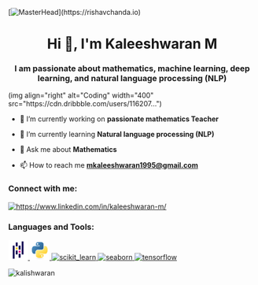 [![MasterHead](https://www.bing.com/images/search?view=detailV2&ccid=xNPReldH&id=063ECF6DC089052DB2D624E6AB1E898E205AEB4C&thid=OIP.xNPReldHH6BM8IBavJAguAHaEY&mediaurl=https%3a%2f%2fwww.netpremacy.com%2fwp-content%2fuploads%2f2020%2f09%2fMachine-Learning-One-Pager-Graphic-Website-Banner.png&exph=1182&expw=2000&q=machine+learning+banner&simid=608030669495943006&FORM=IRPRST&ck=CB8AF2255FF6C3C3D52D6E6DD179CBA1&selectedIndex=0&idpp=overlayview&ajaxhist=0&ajaxserp=0...)](https://rishavchanda.io)
<h1 align="center">Hi 👋, I'm Kaleeshwaran M</h1>
<h3 align="center">I am passionate about mathematics, machine learning, deep learning, and natural language processing (NLP)</h3>
(img align="right" alt="Coding" width="400" src="https://cdn.dribbble.com/users/116207...")

- 🔭 I’m currently working on **passionate mathematics Teacher**

- 🌱 I’m currently learning **Natural language processing (NLP)**

- 💬 Ask me about **Mathematics**

- 📫 How to reach me **mkaleeshwaran1995@gmail.com**

<h3 align="left">Connect with me:</h3>
<p align="left">
<a href="https://linkedin.com/in/https://www.linkedin.com/in/kaleeshwaran-m/" target="blank"><img align="center" src="https://raw.githubusercontent.com/rahuldkjain/github-profile-readme-generator/master/src/images/icons/Social/linked-in-alt.svg" alt="https://www.linkedin.com/in/kaleeshwaran-m/" height="30" width="40" /></a>
</p>

<h3 align="left">Languages and Tools:</h3>
<p align="left"> <a href="https://pandas.pydata.org/" target="_blank" rel="noreferrer"> <img src="https://raw.githubusercontent.com/devicons/devicon/2ae2a900d2f041da66e950e4d48052658d850630/icons/pandas/pandas-original.svg" alt="pandas" width="40" height="40"/> </a> <a href="https://www.python.org" target="_blank" rel="noreferrer"> <img src="https://raw.githubusercontent.com/devicons/devicon/master/icons/python/python-original.svg" alt="python" width="40" height="40"/> </a> <a href="https://scikit-learn.org/" target="_blank" rel="noreferrer"> <img src="https://upload.wikimedia.org/wikipedia/commons/0/05/Scikit_learn_logo_small.svg" alt="scikit_learn" width="40" height="40"/> </a> <a href="https://seaborn.pydata.org/" target="_blank" rel="noreferrer"> <img src="https://seaborn.pydata.org/_images/logo-mark-lightbg.svg" alt="seaborn" width="40" height="40"/> </a> <a href="https://www.tensorflow.org" target="_blank" rel="noreferrer"> <img src="https://www.vectorlogo.zone/logos/tensorflow/tensorflow-icon.svg" alt="tensorflow" width="40" height="40"/> </a> </p>

<p><img align="center" src="https://github-readme-stats.vercel.app/api/top-langs?username=kalishwaran&show_icons=true&locale=en&layout=compact" alt="kalishwaran" /></p>



